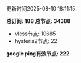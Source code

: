 更新时间2025-08-10 18:11:15

**总订阅: 188**
**总节点: 34388**
- vless节点: 10685
- hysteria2节点: 22

**google ping有效节点: 222**
